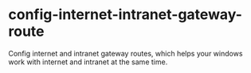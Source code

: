 # config-internet-intranet-gateway-route
Config internet and intranet gateway routes, which helps your windows work with internet and intranet at the same time.
